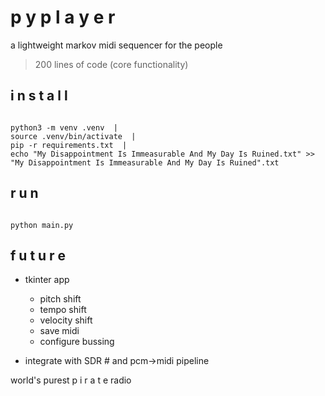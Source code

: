 # p y p l a y e r
a lightweight markov midi sequencer for the people
> 200 lines of code (core functionality)

## i n s t a l l  
<code>
python3 -m venv .venv  |  
source .venv/bin/activate  |  
pip -r requirements.txt  |  
echo "My Disappointment Is Immeasurable And My Day Is Ruined.txt" >> "My Disappointment Is Immeasurable And My Day Is Ruined".txt
</code>

## r u n
<code>
python main.py
</code>

## f u t u r e
- tkinter app
  - pitch shift
  - tempo shift
  - velocity shift
  - save midi
  - configure bussing

- integrate with SDR # and pcm->midi pipeline

world's purest p i r a t e radio
